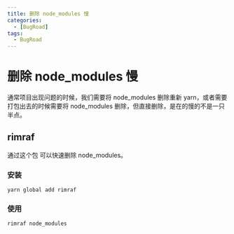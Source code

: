 ```yaml
---
title: 删除 node_modules 慢
categories:
  - [BugRoad]
tags: 
  - BugRoad
---
```


# 删除 node_modules 慢

通常项目出现问题的时候，我们需要将 node_modules 删除重新 yarn，或者需要打包出去的时候需要将 node_modules 删除，但直接删除，是在的慢的不是一只半点。

## rimraf

通过这个包 可以快速删除 node_modules。

### 安装

`yarn global add rimraf`

### 使用

`rimraf node_modules`